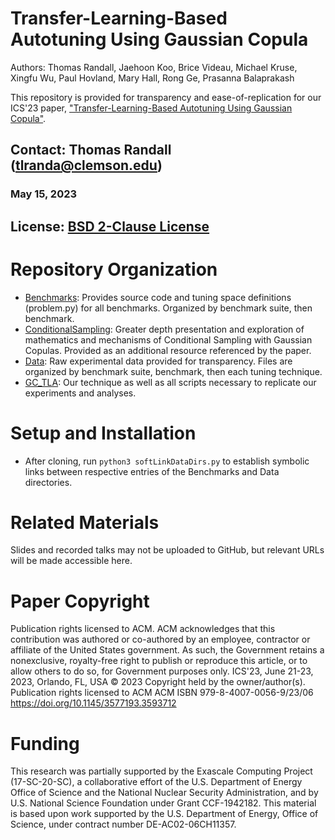 # Transfer-Learning-Based Autotuning Using Gaussian Copula

Authors: Thomas Randall, Jaehoon Koo, Brice Videau, Michael Kruse, Xingfu Wu, Paul Hovland, Mary Hall, Rong Ge, Prasanna Balaprakash

This repository is provided for transparency and ease-of-replication for our ICS'23 paper, ["Transfer-Learning-Based Autotuning Using Gaussian Copula"](https://dl.acm.org/doi/10.1145/3577193.3593712).

## Contact: Thomas Randall (tlranda@clemson.edu)
### May 15, 2023

## License: [BSD 2-Clause License](LICENSE.md)

# Repository Organization

* [Benchmarks](Benchmarks): Provides source code and tuning space definitions (problem.py) for all benchmarks.
Organized by benchmark suite, then benchmark.
* [ConditionalSampling](ConditionalSampling): Greater depth presentation and exploration of mathematics and mechanisms of Conditional Sampling with Gaussian Copulas.
Provided as an additional resource referenced by the paper.
* [Data](Data): Raw experimental data provided for transparency.
Files are organized by benchmark suite, benchmark, then each tuning technique.
* [GC\_TLA](GC_TLA): Our technique as well as all scripts necessary to replicate our experiments and analyses.

# Setup and Installation

* After cloning, run `python3 softLinkDataDirs.py` to establish symbolic links between respective entries of the Benchmarks and Data directories.

# Related Materials

Slides and recorded talks may not be uploaded to GitHub, but relevant URLs will be made accessible here.

# Paper Copyright

Publication rights licensed to ACM.
ACM acknowledges that this contribution was authored or co-authored by an employee, contractor or affiliate of the United States government.
As such, the Government retains a nonexclusive, royalty-free right to publish or reproduce this article, or to allow others to do so, for Government purposes only.
ICS'23, June 21-23, 2023, Orlando, FL, USA
© 2023 Copyright held by the owner/author(s). Publication rights licensed to ACM
ACM ISBN 979-8-4007-0056-9/23/06
https://doi.org/10.1145/3577193.3593712

# Funding

This research was partially supported by the Exascale Computing Project (17-SC-20-SC), a collaborative effort of the U.S. Department of Energy Office of Science and the National Nuclear Security Administration, and by U.S. National Science Foundation under Grant CCF-1942182.
This material is based upon work supported by the U.S. Department of Energy, Office of Science, under contract number DE-AC02-06CH11357.

